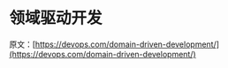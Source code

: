 # 领域驱动开发

原文：[https://devops.com/domain-driven-development/](https://devops.com/domain-driven-development/)